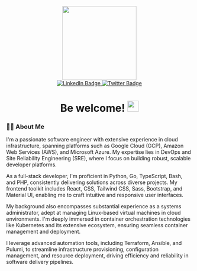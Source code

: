 <div id="header" align="center">
  <img src="https://media2.giphy.com/media/qgQUggAC3Pfv687qPC/giphy.gif?cid=ecf05e47z0w2pdqd52x1fan9tjh5c0lrmjqxn4qh78tn5wcv&rid=giphy.gif&ct=g" width="200"/>
  <div id="badges">
    <a href="your-linkedin-URL">
      <img src="https://img.shields.io/badge/LinkedIn-blue?style=for-the-badge&logo=linkedin&logoColor=white" alt="LinkedIn Badge"/>
    </a>
    <a href="your-twitter-URL">
      <img src="https://img.shields.io/badge/Twitter-blue?style=for-the-badge&logo=twitter&logoColor=white" alt="Twitter Badge"/>
    </a>
  </div>
  <img src="https://komarev.com/ghpvc/?username=robaraujodevops&style=flat-square&color=blue" alt=""/>
  <h1>
  Be welcome!
  <img src="https://media.giphy.com/media/hvRJCLFzcasrR4ia7z/giphy.gif" width="30px"/>
</h1>
</div>

### :woman_technologist: About Me

I'm a passionate software engineer with extensive experience in cloud infrastructure, spanning platforms such as Google Cloud (GCP), Amazon Web Services (AWS), and Microsoft Azure. My expertise lies in DevOps and Site Reliability Engineering (SRE), where I focus on building robust, scalable developer platforms.

As a full-stack developer, I'm proficient in Python, Go, TypeScript, Bash, and PHP, consistently delivering solutions across diverse projects. My frontend toolkit includes React, CSS, Tailwind CSS, Sass, Bootstrap, and Material UI, enabling me to craft intuitive and responsive user interfaces.

My background also encompasses substantial experience as a systems administrator, adept at managing Linux-based virtual machines in cloud environments. I'm deeply immersed in container orchestration technologies like Kubernetes and its extensive ecosystem, ensuring seamless container management and deployment.

I leverage advanced automation tools, including Terraform, Ansible, and Pulumi, to streamline infrastructure provisioning, configuration management, and resource deployment, driving efficiency and reliability in software delivery pipelines.

<!--
**robaraujodevops/robaraujodevops** is a ✨ _special_ ✨ repository because its `README.md` (this file) appears on your GitHub profile.

Here are some ideas to get you started:

- 🔭 I’m currently working on ...
- 🌱 I’m currently learning ...
- 👯 I’m looking to collaborate on ...
- 🤔 I’m looking for help with ...
- 💬 Ask me about ...
- 📫 How to reach me: ...
- 😄 Pronouns: ...
- ⚡ Fun fact: ...
-->
